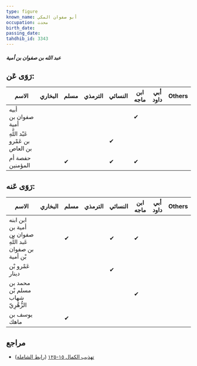 ```yaml
---
type: figure
known_name: أبو صفوان المكي
occupation: محدث
birth_date:
passing_date:
tahdhib_id: 3343
---
```

##### عبد الله بن صفوان بن أمية

## رَوَى عَن:
| الاسم                            | البخاري | مسلم | الترمذي | النسائي | ابن ماجه | أبي داود | Others |
| -------------------------------- | ------- | ---- | ------- | ------- | -------- | -------- | ------ |
| أبيه صفوان بن أمية               |         |      |         |         | ✔        |          |        |
| عَبْد اللَّهِ بن عَمْرو بن العاص |         |      |         | ✔       |          |          |        |
| حفصة أم المؤمنين                 |         | ✔    |         | ✔       | ✔        |          |        |
## رَوَى عَنه:
| الاسم                                                    | البخاري | مسلم | الترمذي | النسائي | ابن ماجه | أبي داود | Others |
| -------------------------------------------------------- | ------- | ---- | ------- | ------- | -------- | -------- | ------ |
| ابن ابنه أمية بن صفوان بن عَبد اللَّهِ بن صفوان بْن أمية |         | ✔    |         | ✔       | ✔        |          |        |
| عَمْرو بْن دينار                                         |         |      |         | ✔       |          |          |        |
| محمد بن مسلم بْن شهاب الزُّهْرِيّ                        |         |      |         |         | ✔        |          |        |
| يوسف بن ماهك                                             |         | ✔    |         |         |          |          |        |
## مراجع
- [تهذيب الكمال ١٥-١٢٥](obsidian://open?vault=Tahdhib-al-Kamal&file=Figures/٣٣٤٣-عبد%20الله%20بن%20صفوان%20بن%20أمية) ([رابط الشاملة](https://shamela.ws/book/3722/7609))